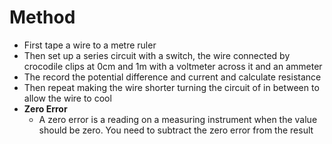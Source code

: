 # Method
- First tape a wire to a metre ruler
- Then set up a series circuit with a switch, the wire connected by crocodile clips at 0cm and 1m with a voltmeter across it and an ammeter
- The record the potential difference and current and calculate resistance
- Then repeat making the wire shorter turning the circuit of in between to allow the wire to cool
- **Zero Error**
	- A zero error is a reading on a measuring instrument when the value should be zero. You need to subtract the zero error from the result
